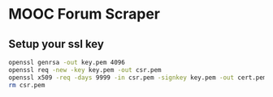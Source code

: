 # MOOC Forum Scraper

## Setup your ssl key

```bash
openssl genrsa -out key.pem 4096
openssl req -new -key key.pem -out csr.pem
openssl x509 -req -days 9999 -in csr.pem -signkey key.pem -out cert.pem
rm csr.pem
```
